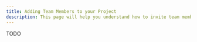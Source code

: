```yaml
---
title: Adding Team Members to your Project
description: This page will help you understand how to invite team members to your Unlaunch project and give them the right access.
---
```


TODO